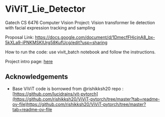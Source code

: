 # ViViT_Lie_Detector
Gatech CS 6476 Computer Vision Project: Vision transformer lie detection with facial expression tracking and sampling

Proposal Link: https://docs.google.com/document/d/1DmecfFHicjnA8_bx-5kXLa9-jPNKMSKlUrg58KufUcg/edit?usp=sharing

How to run the code: use vivit_batch notebook and follow the instructions.

Project intro page: [here](https://psydak-meng.github.io/ViViT_Lie_Detector/)

## Acknowledgements
- Base ViViT code is borrowed from @rishikksh20 repo : [https://github.com/lucidrains/vit-pytorch](https://github.com/rishikksh20/ViViT-pytorch/tree/master?tab=readme-ov-file)https://github.com/rishikksh20/ViViT-pytorch/tree/master?tab=readme-ov-file


